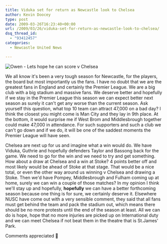 ```yaml
---
title: Viduka set for return as Newcastle look to Chelsea
author: Kevin Doocey
type: post
date: 2009-03-26T16:23:40+00:00
url: /2009/03/26/viduka-set-for-return-as-newcastle-look-to-chelsea/
dsq_thread_id:
  - "93412457"
categories:
  - Newcastle United News

---
```

![Owen - Lets hope he can score v Chelsea](http://static.guim.co.uk/sys-images/Sport/Pix/pictures/2008/08/23/Newcastle1.jpg)

We all know it's been a very tough season for Newcastle, for the players, the board but most importantly us the fans. I have no doubt that we are the greatest fans in England and certainly the Premier League. We are a big club with a big stadium and massive fans. We deserve better and hopefully if we stay in the Premier League this season we can expect better next season as surely it can't get any worse than the current season. Ask yourself this question, what top 10 team can attract 47,000 on a bad day? I think the closest you might come is Man City and they lay in 9th place. At the bottom, it would surprise me if West Brom and Middlesbrough together could make 47,000 in attendance. For such supporters and such a club we can't go down and if we do, it will be one of the saddest moments the Premier League will have seen.

Chelsea are next up for us and imagine what a win would do. We have Viduka, Guthrie and hopefully defenders Taylor and Bassong back for the game. We need to go for the win and we need to try and get something. How about a draw at Chelsea and a win at Stoke? 4 points better off and most likely would be ahead of Stoke at that stage. That would be a nice total, or even the other way around us winning v Chelsea and drawing a Stoke. Then we'd have Pompey, Middlesbrough and Fulham coming up at home, surely we can win a couple of those matches? In my opinion I think we'll stay up and hopefully, **hopefully** we can have a better forthcoming season because one thing is for sure, we certainly deserve it. Elsewhere NUSC have come out with a very sensible comment, they said that all fans must get behind the team and pack the stadium out, which means there should be no more protests until the end of the season at least. All we can do is hope, hope that no more injuries are picked up on International duty and we can meet Chelsea if not beat them in the theatre that is St.James' Park.

Comments appreciated 🙂
